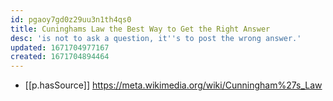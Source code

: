 ```yaml
---
id: pgaoy7gd0z29uu3n1th4qs0
title: Cuninghams Law the Best Way to Get the Right Answer
desc: 'is not to ask a question, it''s to post the wrong answer.'
updated: 1671704977167
created: 1671704894464
---
```


- [[p.hasSource]] https://meta.wikimedia.org/wiki/Cunningham%27s_Law